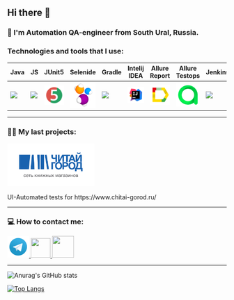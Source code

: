 ## Hi there 👋

### :robot: I'm Automation QA-engineer from South Ural, Russia.

### Technologies and tools that I use:

| Java | JS |JUnit5 | Selenide | Gradle | Intelij IDEA | Allure Report | Allure Testops | Jenkins | Selenoid |
|------|----|-------|----------|--------|--------------|---------------|----------------|---------|----------|
|![](https://www.vectorlogo.zone/logos/java/java-icon.svg)|![](https://www.vectorlogo.zone/logos/javascript/javascript-icon.svg)|![](https://github.com/AlexanderDankov/Chitay-Gorod-Tests/blob/master/images/Junit5.svg)|![](https://github.com/AlexanderDankov/Chitay-Gorod-Tests/blob/master/images/Selenide.svg)|![](https://www.vectorlogo.zone/logos/gradle/gradle-icon.svg)|![](https://github.com/AlexanderDankov/Chitay-Gorod-Tests/blob/master/images/IDEA.svg)|![](https://github.com/AlexanderDankov/Chitay-Gorod-Tests/blob/master/images/AllureReport.svg)|![](https://github.com/AlexanderDankov/Chitay-Gorod-Tests/blob/master/images/AllureTestops.svg)|![](https://www.vectorlogo.zone/logos/jenkins/jenkins-icon.svg)|![](https://github.com/AlexanderDankov/Chitay-Gorod-Tests/blob/master/images/Selenoid.svg)| 
**********

### :man_technologist: My last projects:
<a href="https://github.com/AlexanderDankov/Chitay-Gorod-Tests"> <img src="https://github.com/AlexanderDankov/Chitay-Gorod-Tests/blob/master/images/Logo.png" width=200 heigth=80> </a>
<p>UI-Automated tests for https://www.chitai-gorod.ru/</p>

**********

### :computer: How to contact me:

<a href="https://t.me/alexdankov"> <img src="https://github.com/AlexanderDankov/Chitay-Gorod-Tests/blob/master/images/Telegram.svg" width=50 height=50> </a>
<a href="https://vk.com/id35856737"> <img src="https://upload.wikimedia.org/wikipedia/commons/thumb/4/4e/VK_Compact_Logo.svg/768px-VK_Compact_Logo.svg.png" width=45 height=45> </a>
<a href="mailto:alexanderdankov@gmail.com"> <img src="https://www.logo.wine/a/logo/Gmail/Gmail-Logo.wine.svg" width=50 height=50> </a>

**********

![Anurag's GitHub stats](https://github-readme-stats.vercel.app/api?username=AlexanderDankov&show_icons=true&theme=dark)

[![Top Langs](https://github-readme-stats.vercel.app/api/top-langs/?username=AlexanderDankov&layout=compact&theme=dark)](https://github.com/anuraghazra/github-readme-stats)






